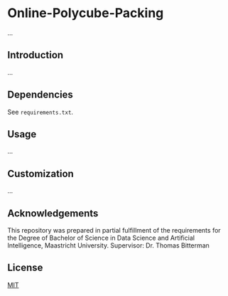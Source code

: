 # Online-Polycube-Packing
...

## Introduction
...

## Dependencies
See `requirements.txt`.

## Usage
...

## Customization
...

## Acknowledgements
This repository was prepared in partial fulfillment of the requirements for the Degree of Bachelor of Science in Data Science and Artificial Intelligence, Maastricht University. Supervisor: Dr. Thomas Bitterman

## License
[MIT](https://choosealicense.com/licenses/mit/)

